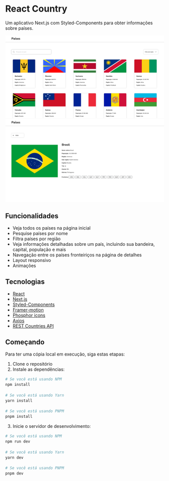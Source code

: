# React Country

Um aplicativo Next.js com Styled-Components para obter informações sobre países.

![Página inicial do React Country](../screenshots/homepage.png)
![Página de detalhes do React Country](../screenshots/country-details.png)

## Funcionalidades

- Veja todos os países na página inicial
- Pesquise países por nome
- Filtra países por região
- Veja informações detalhadas sobre um país, incluindo sua bandeira, capital, população e mais
- Navegação entre os países fronteiriços na página de detalhes
- Layout responsivo
- Animações

## Tecnologias

- [React](https://react.dev/)
- [Next.js](https://nextjs.org/docs/)
- [Styled-Components](https://styled-components.com/docs)
- [Framer-motion](https://www.framer.com/motion/)
- [Phosphor icons](https://phosphoricons.com/)
- [Axios](https://axios-http.com/docs/intro)
- [REST Countries API](https://restcountries.com/)

## Começando

Para ter uma cópia local em execução, siga estas etapas:

1. Clone o repositório
2. Instale as dependências:

```bash
# Se você está usando NPM
npm install

# Se você está usando Yarn
yarn install

# Se você está usando PNPM
pnpm install
```

3. Inicie o servidor de desenvolvimento:

```bash
# Se você está usando NPM
npm run dev

# Se você está usando Yarn
yarn dev

# Se você está usando PNPM
pnpm dev
```
